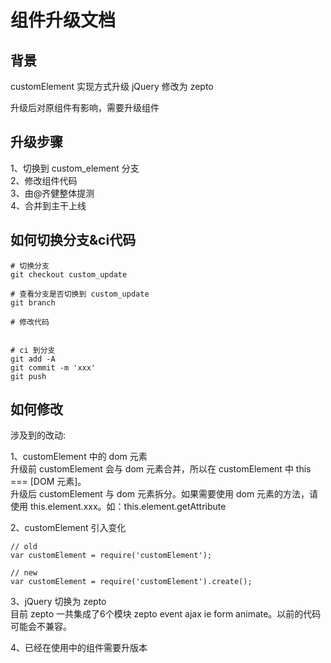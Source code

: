 # 组件升级文档

## 背景

customElement 实现方式升级
jQuery 修改为 zepto

升级后对原组件有影响，需要升级组件

## 升级步骤

1、切换到 custom_element 分支   
2、修改组件代码    
3、由@齐健整体提测    
4、合并到主干上线


## 如何切换分支&ci代码

```
# 切换分支
git checkout custom_update

# 查看分支是否切换到 custom_update
git branch

# 修改代码


# ci 到分支
git add -A
git commit -m 'xxx'
git push

```

## 如何修改

涉及到的改动:   

1、customElement 中的 dom 元素    
升级前 customElement 会与 dom 元素合并，所以在 customElement 中 this === [DOM 元素]。    
升级后 customElement 与 dom 元素拆分。如果需要使用 dom 元素的方法，请使用 this.element.xxx。如：this.element.getAttribute    

2、customElement 引入变化

```
// old
var customElement = require('customElement');

// new
var customElement = require('customElement').create();
```

3、jQuery 切换为 zepto    
目前 zepto 一共集成了6个模块 zepto event ajax ie form animate。以前的代码可能会不兼容。

 
4、已经在使用中的组件需要升版本
